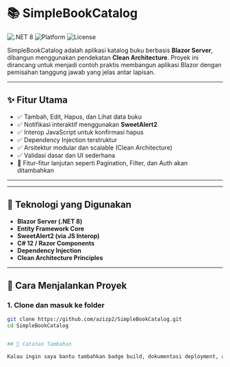 # 📚 SimpleBookCatalog

![.NET 8](https://img.shields.io/badge/.NET-8.0-blue)
![Platform](https://img.shields.io/badge/platform-Blazor_Server-orange)
![License](https://img.shields.io/github/license/azizp2/SimpleBookCatalog)

SimpleBookCatalog adalah aplikasi katalog buku berbasis **Blazor Server**, dibangun menggunakan pendekatan **Clean Architecture**. Proyek ini dirancang untuk menjadi contoh praktis membangun aplikasi Blazor dengan pemisahan tanggung jawab yang jelas antar lapisan.

---

## ✨ Fitur Utama

- ✅ Tambah, Edit, Hapus, dan Lihat data buku
- ✅ Notifikasi interaktif menggunakan **SweetAlert2**
- ✅ Interop JavaScript untuk konfirmasi hapus
- ✅ Dependency Injection terstruktur
- ✅ Arsitektur modular dan scalable (Clean Architecture)
- ✅ Validasi dasar dan UI sederhana
- 🚧 Fitur-fitur lanjutan seperti Pagination, Filter, dan Auth akan ditambahkan

---

---

## 🧪 Teknologi yang Digunakan

- **Blazor Server (.NET 8)**
- **Entity Framework Core**
- **SweetAlert2 (via JS Interop)**
- **C# 12 / Razor Components**
- **Dependency Injection**
- **Clean Architecture Principles**

---

## 🚀 Cara Menjalankan Proyek

### 1. Clone dan masuk ke folder

```bash
git clone https://github.com/azizp2/SimpleBookCatalog.git
cd SimpleBookCatalog


## 📌 Catatan Tambahan

Kalau ingin saya bantu tambahkan badge build, dokumentasi deployment, atau panduan lain, beri tahu saja!
